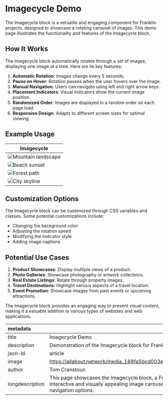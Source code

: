 # Imagecycle Demo

The Imagecycle block is a versatile and engaging component for Franklin projects, designed to showcase a rotating carousel of images. This demo page illustrates the functionality and features of the Imagecycle block.

## How It Works

The Imagecycle block automatically rotates through a set of images, displaying one image at a time. Here are its key features:

1. **Automatic Rotation**: Images change every 5 seconds.
2. **Pause on Hover**: Rotation pauses when the user hovers over the image.
3. **Manual Navigation**: Users can navigate using left and right arrow keys.
4. **Placement Indicators**: Visual indicators show the current image position.
5. **Randomized Order**: Images are displayed in a random order on each page load.
6. **Responsive Design**: Adapts to different screen sizes for optimal viewing.

## Example Usage

| Imagecycle |
|------------|
| ![Mountain landscape](https://allabout.network/media_188fa5bcd003e5a2d56e7ad3ca233300c9e52f1e5.png) |
| ![Beach sunset](https://allabout.network/media_14e918fa88c2a9a810fd454fa04f0bd152c01fed2.jpeg) |
| ![Forest path](https://allabout.network/media_1d92670adcfb7a18a062e49fd7967f4e9f76d8a52.jpeg) |
| ![City skyline](https://allabout.network/media_1e744525e97292dcd074e9b1c7ab2cf47a048f292.jpeg) |

## Customization Options

The Imagecycle block can be customized through CSS variables and classes. Some potential customizations include:

- Changing the background color
- Adjusting the rotation speed
- Modifying the indicator style
- Adding image captions

## Potential Use Cases

1. **Product Showcases**: Display multiple views of a product.
2. **Photo Galleries**: Showcase photography or artwork collections.
3. **Real Estate Listings**: Rotate through property images.
4. **Travel Destinations**: Highlight various aspects of a travel location.
5. **Event Promotion**: Showcase images from past events or upcoming attractions.

The Imagecycle block provides an engaging way to present visual content, making it a valuable addition to various types of websites and web applications.

| metadata |  |
| :---- | :---- |
| title | Imagecycle Demo |
| description | Demonstration of the Imagecycle block for Franklin |
| json-ld | article |
| image | https://allabout.network/media_188fa5bcd003e5a2d56e7ad3ca233300c9e52f1e5.png |
| author | Tom Cranstoun |
| longdescription | This page showcases the Imagecycle block, a Franklin component that creates an interactive and visually appealing image carousel with automatic rotation and manual navigation options. |
